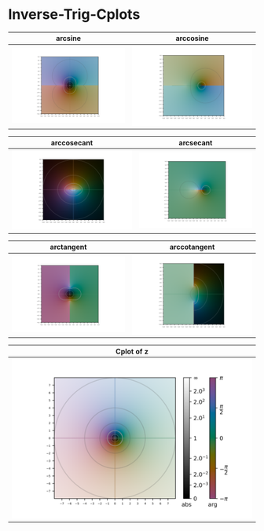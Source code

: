# Inverse-Trig-Cplots

| arcsine | arccosine |
| :-----: | :-------: |
| <img src="/SVGs/arcsin.svg" alt="Arcsine of z" title="arcsin(z)"> | <img src="/SVGs/arccos.svg" alt="Arccosine of z" title="arccos(z)"> |

| arccosecant | arcsecant |
| :--------: | :----------: |
| <img src="/SVGs/arccsc.svg" alt="Arccosecant of z" title="arccsc(z)"> | <img src="/SVGs/arcsec.svg" alt="Arcsecant of z" title="arcsec(z)"> |

| arctangent | arccotangent |
| :--------: | :----------: |
| <img src="/SVGs/arctan.svg" alt="Arctangent of z" title="arctan(z)"> | <img src="/SVGs/arccot.svg" alt="Arccotangent of z" title="arccot(z)"> |

| Cplot of z |
| :--------: |
| <img src="/SVGs/colormap.svg" alt="Colormap of z" title="z"> |
